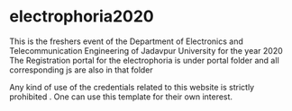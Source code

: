 # electrophoria2020
This is the freshers event of the Department of Electronics and Telecommunication Engineering of Jadavpur University for the year 2020
The Registration portal for the electrophoria is under portal folder and all corresponding js are also in that folder

Any kind of use of the credentials related to this website is strictly prohibited . One can use this template for their own interest.
